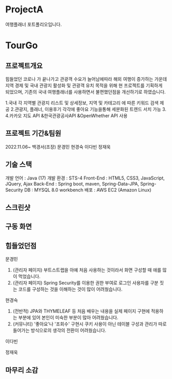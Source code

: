 # ProjectA
여행플래너 포트폴리오입니다.
# TourGo

## 프로젝트개요
힘들었던 코로나 가 끝나가고 관광객 수요가 늘어남에따라 해외 여행이 증가하는 가운데
지역 경제 및 국내 관광지 활성화 및 관광객 유치 목적을 위해 현 프로젝트를 기획하게 되었으며,
기존의 국내 여행플래너를 사용하면서 불편했던점을 개선하기로 하였습니다.


1.국내 각 지역별 관광지 리스트 및 상세정보, 지역 및 카테고리 에 따른 키워드 검색 제공
2.관광지, 플래너, 이용후기 각각에 좋아요 기능을통해 세분화된 트렌드 서치 가능
3. 
4.카카오 지도 API &한국관광공사API &OpenWhether API 사용



## 프로젝트 기간&팀원
2022.11.06~
백경서(조장)
문경민
현경숙
이다빈
정재욱
## 기술 스택

개발 언어 : Java (17)
개발 환경 : STS-4
Front-End : HTML5, CSS3, JavaScript, JQuery, Ajax
Back-End : Spring boot, maven, Spring-Data-JPA, Spring-Security
DB : MYSQL 8.0 workbench
배포 : AWS EC2 (Amazon Linux)
## 스크린샷

## 구동 화면

## 힘들었던점
문경민
1. (관리자 페이지) 부트스트랩을 아예 처음 사용하는 것이라서 화면 구성할 때 애를 많이 먹었습니다.
2. (관리자 페이지) Spring Security를 이용한 권한 부여로 로그인 사용자를 구분 짓는 코드를 구성하는 것을 이해하는 것이 많이 어려웠습니다.

현경숙
1. (전반적) JPA와 THYMELEAF 등 처음 배우는 내용을 실제 페이지 구현에 적용하는 부분에 있어 본인이 미숙한 부분이 많아 어려웠습니다.
2. (커뮤니티) '좋아요'나 '조회수' 구현시 쿠키 사용이 아닌 테이블 구성과 관리가 따로 들어가는 방식으로의 생각의 전환이 어려웠습니다. 


이다빈



정재욱

## 마무리 소감